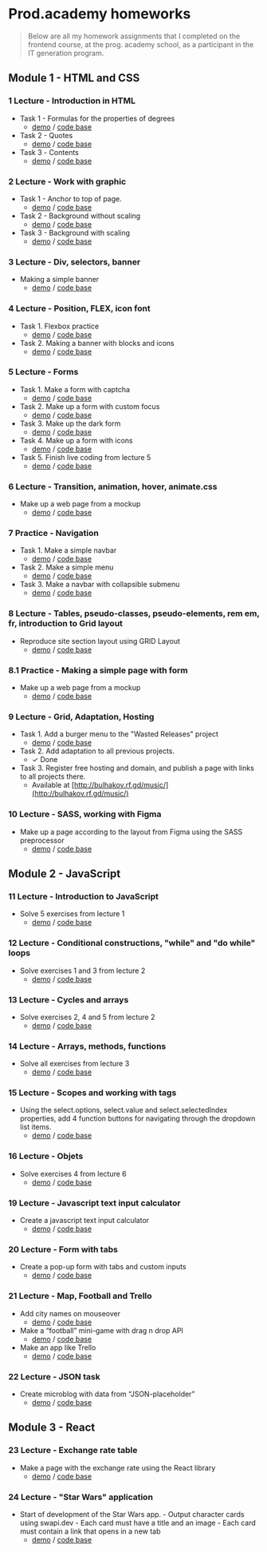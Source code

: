 # Prod.academy homeworks

>Below are all my homework assignments that I completed on the frontend
>course, at the prog. academy school, as a participant in the IT generation
>program.

## Module 1 - HTML and CSS

### 1 Lecture - Introduction in HTML

- Task 1 - Formulas for the properties of degrees
  - [demo](https://bulhakovolexii.github.io/prog-academy-homeworks/hw01/task1.html) / [code base](https://github.com/bulhakovolexii/prog-academy-homeworks/blob/main/hw01/task1.html) 
- Task 2 -  Quotes
  - [demo](https://bulhakovolexii.github.io/prog-academy-homeworks/hw01/task2.html) / [code base](https://github.com/bulhakovolexii/prog-academy-homeworks/blob/main/hw01/task2.html)
- Task 3 - Сontents
  - [demo](https://bulhakovolexii.github.io/prog-academy-homeworks/hw01/task3.html) / [code base](https://github.com/bulhakovolexii/prog-academy-homeworks/blob/main/hw01/task3.html)

### 2 Lecture - Work with graphic

- Task 1 - Anchor to top of page.
  - [demo](https://bulhakovolexii.github.io/prog-academy-homeworks/hw02/task1.html) / [code base](https://github.com/bulhakovolexii/prog-academy-homeworks/blob/main/hw02/task1.html)
- Task 2 - Background without scaling
  - [demo](https://bulhakovolexii.github.io/prog-academy-homeworks/hw02/task2.html) / [code base](https://github.com/bulhakovolexii/prog-academy-homeworks/blob/main/hw02/task2.html)
- Task 3 - Background with scaling
  - [demo](https://bulhakovolexii.github.io/prog-academy-homeworks/hw02/task3.html) / [code base](https://github.com/bulhakovolexii/prog-academy-homeworks/blob/main/hw02/task3.html)

### 3 Lecture - Div, selectors, banner

- Making a simple banner
  - [demo](https://bulhakovolexii.github.io/prog-academy-homeworks/hw03/) / [code base](https://github.com/bulhakovolexii/prog-academy-homeworks/tree/main/hw03/)

### 4 Lecture - Position, FLEX, icon font 

- Task 1. Flexbox practice
  - [demo](https://bulhakovolexii.github.io/prog-academy-homeworks/hw04/task1/) / [code base](https://github.com/bulhakovolexii/prog-academy-homeworks/tree/main/hw04/task1/)
- Task 2. Making a banner with blocks and icons
  - [demo](https://bulhakovolexii.github.io/prog-academy-homeworks/hw04/task2/) / [code base](https://github.com/bulhakovolexii/prog-academy-homeworks/tree/main/hw04/task2/)

### 5 Lecture - Forms

- Task 1. Make a form with captcha
  - [demo](https://bulhakovolexii.github.io/prog-academy-homeworks/hw05/task1/) / [code base](https://github.com/bulhakovolexii/prog-academy-homeworks/tree/main/hw05/task1/)
- Task 2. Make up a form with custom focus
  - [demo](https://bulhakovolexii.github.io/prog-academy-homeworks/hw05/task2/) / [code base](https://github.com/bulhakovolexii/prog-academy-homeworks/tree/main/hw05/task2/)
- Task 3. Make up the dark form
  - [demo](https://bulhakovolexii.github.io/prog-academy-homeworks/hw05/task3/) / [code base](https://github.com/bulhakovolexii/prog-academy-homeworks/tree/main/hw05/task3/)
- Task 4. Make up a form with icons
  - [demo](https://bulhakovolexii.github.io/prog-academy-homeworks/hw05/task4/) / [code base](https://github.com/bulhakovolexii/prog-academy-homeworks/tree/main/hw05/task4/)
- Task 5. Finish live coding from lecture 5
  - [demo](https://bulhakovolexii.github.io/prog-academy-homeworks/hw05/task5/) / [code base](https://github.com/bulhakovolexii/prog-academy-homeworks/tree/main/hw05/task5/)

### 6 Lecture - Transition, animation, hover, animate.css

- Make up a web page from a mockup
  - [demo](https://bulhakovolexii.github.io/prog-academy-homeworks/hw06/) / [code base](https://github.com/bulhakovolexii/prog-academy-homeworks/tree/main/hw06/)

### 7 Practice - Navigation

- Task 1. Make a simple navbar
  - [demo](https://bulhakovolexii.github.io/prog-academy-homeworks/hw07/task1/) / [code base](https://github.com/bulhakovolexii/prog-academy-homeworks/tree/main/hw07/task1/)
- Task 2. Make a simple menu
  - [demo](https://bulhakovolexii.github.io/prog-academy-homeworks/hw07/task2/) / [code base](https://github.com/bulhakovolexii/prog-academy-homeworks/tree/main/hw07/task2/)
- Task 3. Make a navbar with collapsible submenu
  - [demo](https://bulhakovolexii.github.io/prog-academy-homeworks/hw07/task3/) / [code base](https://github.com/bulhakovolexii/prog-academy-homeworks/tree/main/hw07/task3/)

### 8 Lecture - Tables, pseudo-classes, pseudo-elements, rem em, fr, introduction to Grid layout

- Reproduce site section layout using GRID Layout
  - [demo](https://bulhakovolexii.github.io/prog-academy-homeworks/hw08/) / [code base](https://github.com/bulhakovolexii/prog-academy-homeworks/tree/main/hw08/)

### 8.1 Practice - Making a simple page with form

- Make up a web page from a mockup
  - [demo](https://bulhakovolexii.github.io/prog-academy-homeworks/hw08-1/) / [code base](https://github.com/bulhakovolexii/prog-academy-homeworks/tree/main/hw08-1/)

### 9 Lecture - Grid, Adaptation, Hosting 

- Task 1. Add a burger menu to the "Wasted Releases" project
  - [demo](https://bulhakovolexii.github.io/prog-academy-homeworks/hw09/) / [code base](https://github.com/bulhakovolexii/prog-academy-homeworks/tree/main/hw09/)
- Task 2. Add adaptation to all previous projects.
  - ✓ Done
- Task 3. Register free hosting and domain, and publish a page with links to all projects there.
  - Available at [http://bulhakov.rf.gd/music/](http://bulhakov.rf.gd/music/)

### 10 Lecture -  SASS, working with Figma

- Make up a page according to the layout from Figma using the SASS preprocessor
  - [demo](https://bulhakovolexii.github.io/prog-academy-homeworks/hw10/) / [code base](https://github.com/bulhakovolexii/prog-academy-homeworks/tree/main/hw10/)

## Module 2 - JavaScript

### 11 Lecture - Introduction to JavaScript

- Solve 5 exercises from lecture 1
  - [demo](https://bulhakovolexii.github.io/prog-academy-homeworks/hw11/) / [code base](https://github.com/bulhakovolexii/prog-academy-homeworks/tree/main/hw11/)

### 12 Lecture - Conditional constructions, "while" and "do while" loops

- Solve exercises 1 and 3 from lecture 2
  - [demo](https://bulhakovolexii.github.io/prog-academy-homeworks/hw12/) / [code base](https://github.com/bulhakovolexii/prog-academy-homeworks/tree/main/hw12/)

### 13 Lecture - Cycles and arrays

- Solve exercises 2, 4 and 5 from lecture 2
  - [demo](https://bulhakovolexii.github.io/prog-academy-homeworks/hw13/) / [code base](https://github.com/bulhakovolexii/prog-academy-homeworks/tree/main/hw13/)

### 14 Lecture - Arrays, methods, functions

- Solve all exercises from lecture 3
  - [demo](https://bulhakovolexii.github.io/prog-academy-homeworks/hw14/) / [code base](https://github.com/bulhakovolexii/prog-academy-homeworks/tree/main/hw14/)

### 15 Lecture - Scopes and working with tags

- Using the select.options, select.value and select.selectedIndex properties, add 4 function buttons for navigating through the dropdown list items.
  - [demo](https://bulhakovolexii.github.io/prog-academy-homeworks/hw15/) / [code base](https://github.com/bulhakovolexii/prog-academy-homeworks/tree/main/hw15/)

### 16 Lecture - Objets

- Solve exercises 4 from lecture 6
  - [demo](https://bulhakovolexii.github.io/prog-academy-homeworks/hw16/) / [code base](https://github.com/bulhakovolexii/prog-academy-homeworks/tree/main/hw16/)

### 19 Lecture - Javascript text input calculator

- Create a javascript text input calculator
  - [demo](https://bulhakovolexii.github.io/prog-academy-homeworks/hw19/) / [code base](https://github.com/bulhakovolexii/prog-academy-homeworks/tree/main/hw19/)

### 20 Lecture - Form with tabs

- Create a pop-up form with tabs and custom inputs
  - [demo](https://bulhakovolexii.github.io/prog-academy-homeworks/hw20/) / [code base](https://github.com/bulhakovolexii/prog-academy-homeworks/tree/main/hw20/)

### 21 Lecture - Map, Football and Trello

- Add city names on mouseover
  - [demo](https://bulhakovolexii.github.io/prog-academy-homeworks/hw21/map/) / [code base](https://github.com/bulhakovolexii/prog-academy-homeworks/tree/main/hw21/map/)
- Make a “football” mini-game with drag n drop API
  - [demo](https://bulhakovolexii.github.io/prog-academy-homeworks/hw21/football/) / [code base](https://github.com/bulhakovolexii/prog-academy-homeworks/tree/main/hw21/football/)
- Make an app like Trello
  - [demo](https://bulhakovolexii.github.io/prog-academy-homeworks/hw21/trello/) / [code base](https://github.com/bulhakovolexii/prog-academy-homeworks/tree/main/hw21/trello/)

### 22 Lecture - JSON task

- Create microblog with data from “JSON-placeholder”
  - [demo](https://bulhakovolexii.github.io/prog-academy-homeworks/hw22/) / [code base](https://github.com/bulhakovolexii/prog-academy-homeworks/tree/main/hw22/)

## Module 3 - React

### 23 Lecture - Exchange rate table

- Make a page with the exchange rate using the React library
  - [demo](https://bulhakovolexii.github.io/prog-academy-homeworks/hw23/build/) / [code base](https://github.com/bulhakovolexii/prog-academy-homeworks/tree/main/hw23/)

### 24 Lecture - "Star Wars" application

- Start of development of the Star Wars app.
      - Output character cards using swapi.dev
      - Each card must have a title and an image
      - Each card must contain a link that opens in a new tab
  - [demo](https://bulhakovolexii.github.io/prog-academy-homeworks/hw24/build/) / [code base](https://github.com/bulhakovolexii/prog-academy-homeworks/tree/main/hw24/)
